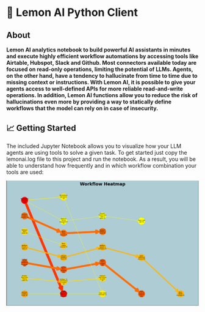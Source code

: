 # 🍋 Lemon AI Python Client

## About

**Lemon AI analytics notebook to build powerful AI assistants in minutes and execute highly efficient workflow automations by accessing tools like Airtable, Hubspot, Slack and Github. Most connectors available today are focused on read-only operations, limiting the potential of LLMs. Agents, on the other hand, have a tendency to hallucinate from time to time due to missing context or instructions. With Lemon AI, it is possible to give your agents access to well-defined APIs for more reliable read-and-write operations. In addition, Lemon AI functions allow you to reduce the risk of hallucinations even more by providing a way to statically define workflows that the model can rely on in case of insecurity.**

## 📈 Getting Started

The included Jupyter Notebook allows you to visualize how your LLM agents are using tools to solve a given task. To get started just copy the lemonai.log file to this project and run the notebook. As a result, you will be able to understand how frequently and in which workflow combination your tools are used:

![Heatmap Example](heatmap-example.png)
